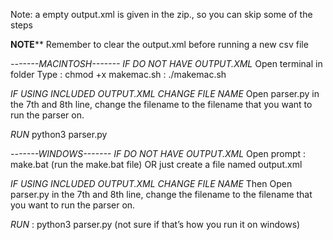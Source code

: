 Note: a empty output.xml is given in the zip., so you can skip some of the steps

******NOTE********
Remember to clear the output.xml before running a new csv file

*-------MACINTOSH-------*
*IF DO NOT HAVE OUTPUT.XML*
	Open terminal in folder
	Type 
	: chmod +x makemac.sh
	: ./makemac.sh

*IF USING INCLUDED OUTPUT.XML*
	*CHANGE FILE NAME*
		Open parser.py
		in the 7th and 8th line, change the filename to the filename that you want to run the parser on.

*RUN*
python3 parser.py


*-------WINDOWS-------*
*IF DO NOT HAVE OUTPUT.XML*
	Open prompt
	: make.bat
	(run the make.bat file)
	OR just create a file named output.xml

*IF USING INCLUDED OUTPUT.XML*
	*CHANGE FILE NAME*
		Then Open parser.py
		in the 7th and 8th line, change the filename to the filename that you want to run the parser on.

*RUN*
: python3 parser.py
(not sure if that’s how you run it on windows)

